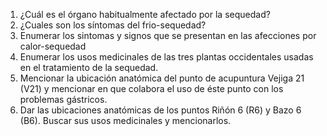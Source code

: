 1. ¿Cuál es el órgano habitualmente afectado por la sequedad?
1. ¿Cuales son los síntomas del frio-sequedad?
1. Enumerar los sintomas y signos que se presentan en las afecciones por calor-sequedad
1. Enumerar los usos medicinales de las tres plantas occidentales usadas en el tratamiento de la sequedad.
1. Mencionar la ubicación anatómica del punto de acupuntura Vejiga 21 (V21) y mencionar en que colabora el uso de éste punto con los problemas gástricos.
1. Dar las ubicaciones anatómicas de los puntos Riñón 6 (R6) y  Bazo 6  (B6). Buscar sus usos medicinales y mencionarlos. 

